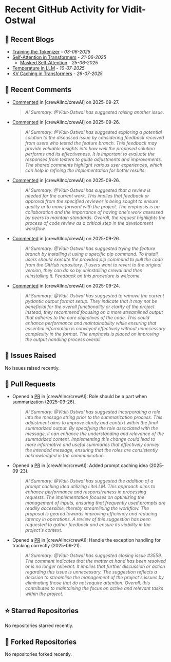 # Recent GitHub Activity for Vidit-Ostwal

## 📝 Recent Blogs
- [Training the Tokenizer](https://www.notion.so/207e478805d48090b34fcc5c8e8c3c01?v=207e478805d480cfac6c000ca3c80482) - *03-06-2025*
- [Self-Attention in Transformers](https://www.notion.so/viditostwal/Self-Attention-in-Transformers-216e478805d48005b515fac90e1d76e0) - *21-06-2025*
  - [Masked Self-Attention](https://www.notion.so/viditostwal/Self-Attention-in-Transformers-216e478805d48005b515fac90e1d76e0) - *25-06-2025*
- [Temperature in LLM](https://open.substack.com/pub/viditostwal/p/how-does-temperature-changes-the?r=m52qu&utm_campaign=post&utm_medium=web&showWelcomeOnShare=false) - *10-07-2025*
- [KV Caching in Transformers](https://open.substack.com/pub/viditostwal/p/kv-key-value-cache-in-transformers?r=m52qu&utm_campaign=post&utm_medium=web&showWelcomeOnShare=false) - *26-07-2025*
## 💬 Recent Comments
- [Commented](https://github.com/crewAIInc/crewAI/pull/3225#issuecomment-3341342430) in [crewAIInc/crewAI] on 2025-09-27.
  > *AI Summary: @Vidit-Ostwal has suggested raising another issue.*
- [Commented](https://github.com/crewAIInc/crewAI/pull/3591#issuecomment-3339914567) in [crewAIInc/crewAI] on 2025-09-26.
  > *AI Summary: @Vidit-Ostwal has suggested exploring a potential solution to the discussed issue by considering feedback received from users who tested the feature branch. This feedback may provide valuable insights into how well the proposed solution performs and its effectiveness. It is important to evaluate the responses from testers to guide adjustments and improvements. The shared comments highlight various user experiences, which can help in refining the implementation for better results.*
- [Commented](https://github.com/crewAIInc/crewAI/pull/3601#issuecomment-3339015287) in [crewAIInc/crewAI] on 2025-09-26.
  > *AI Summary: @Vidit-Ostwal has suggested that a review is needed for the current work. This implies that feedback or approval from the specified reviewer is being sought to ensure quality or to move forward with the project. The emphasis is on collaboration and the importance of having one’s work assessed by peers to maintain standards. Overall, the request highlights the process of code review as a critical step in the development workflow.*
- [Commented](https://github.com/crewAIInc/crewAI/issues/2885#issuecomment-3338740438) in [crewAIInc/crewAI] on 2025-09-26.
  > *AI Summary: @Vidit-Ostwal has suggested trying the feature branch by installing it using a specific pip command. To install, users should execute the provided pip command to pull the code from the GitHub repository. If users want to revert to the original version, they can do so by uninstalling crewai and then reinstalling it. Feedback on this procedure is welcome.*
- [Commented](https://github.com/crewAIInc/crewAI/issues/3335#issuecomment-3328808921) in [crewAIInc/crewAI] on 2025-09-24.
  > *AI Summary: @Vidit-Ostwal has suggested to remove the current pydantic output format setup. They indicate that it may not be beneficial for the overall functionality or clarity of the project. Instead, they recommend focusing on a more streamlined output that adheres to the core objectives of the code. This could enhance performance and maintainability while ensuring that essential information is conveyed effectively without unnecessary complexity in the format. The emphasis is placed on improving the output handling process overall.*

## 🐛 Issues Raised
No issues raised recently.

## 🚀 Pull Requests
- Opened a [PR](https://github.com/crewAIInc/crewAI/pull/3601) in [crewAIInc/crewAI]: Role should be a part when summarization (2025-09-26).
  > *AI Summary: @Vidit-Ostwal has suggested incorporating a role into the message string prior to the summarization process. This adjustment aims to improve clarity and context within the final summarized output. By specifying the role associated with the message, it can enhance the understanding and relevance of the summarized content. Implementing this change could lead to more informative and useful summaries that effectively convey the intended message, ensuring that the roles are consistently acknowledged in the communication.*
- Opened a [PR](https://github.com/crewAIInc/crewAI/pull/3584) in [crewAIInc/crewAI]: Added prompt caching idea (2025-09-23).
  > *AI Summary: @Vidit-Ostwal has suggested the addition of a prompt caching idea utilizing LiteLLM. This approach aims to enhance performance and responsiveness in processing requests. The implementation focuses on optimizing the management of inputs, ensuring that frequently used prompts are readily accessible, thereby streamlining the workflow. The proposal is geared towards improving efficiency and reducing latency in operations. A review of this suggestion has been requested to gather feedback and ensure its viability in the project's context.*
- Opened a [PR](https://github.com/crewAIInc/crewAI/pull/3563) in [crewAIInc/crewAI]: Handle the exception handling for tracking correctly (2025-09-21).
  > *AI Summary: @Vidit-Ostwal has suggested closing issue #3559. The comment indicates that the matter at hand has been resolved or is no longer relevant. It implies that further discussion or action regarding this issue is unnecessary. The suggestion reflects a decision to streamline the management of the project's issues by eliminating those that do not require attention. Overall, this contributes to maintaining the focus on active and relevant tasks within the project.*

## ⭐ Starred Repositories
No repositories starred recently.

## 🍴 Forked Repositories
No repositories forked recently.

